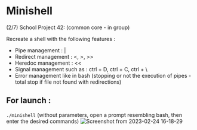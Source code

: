# Minishell

(2/7) School Project 42: (common core - in group)

Recreate a shell with the following features :

- Pipe management : | 
- Redirect management : <, >, >>
- Heredoc management : <<
- Signal management such as : ctrl + D, ctrl + C, ctrl + \
- Error management like in bash (stopping or not the execution of pipes - total stop if file not found with redirections)

## For launch :

```./minishell``` (without parameters, open a prompt resembling bash, then enter the desired commands)
![Screenshot from 2023-02-24 16-18-29](https://user-images.githubusercontent.com/88725985/221216012-ff0c408e-3cc6-43f2-b397-db2bb7a4ee06.png)
